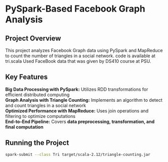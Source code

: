 # PySpark-Based Facebook Graph Analysis

## Project Overview  
This project analyzes Facebook Graph data using PySpark and MapReduce to count the number of triangles in a social network.
code is available at tri.scala
Used FaceBook data that was given by DS410 course at PSU.

## Key Features  
**Big Data Processing with PySpark:** Utilizes RDD transformations for efficient distributed computing  
**Graph Analysis with Triangle Counting:** Implements an algorithm to detect and count triangles in a social network  
**Optimized Performance with MapReduce:** Uses join operations and filtering to optimize computations  
**End-to-End Pipeline:** Covers **data preprocessing, transformation, and final computation**

## Running the Project
```bash
spark-submit --class Tri target/scala-2.12/triangle-counting.jar
